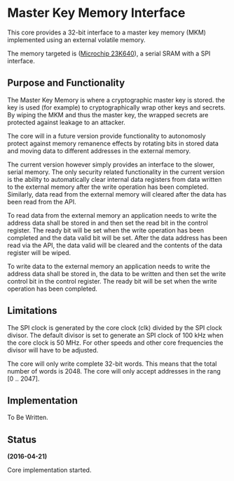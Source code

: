 # Master Key Memory Interface #
This core provides a 32-bit interface to a master key memory (MKM)
implemented using an external volatile memory.

The memory targeted is
([Microchip 23K640](https://www.microchip.com/wwwproducts/en/23K640)), a
serial SRAM with a SPI interface.

## Purpose and Functionality ##
The Master Key Memory is where a cryptographic master key is stored. the
key is used (for example) to cryptographically wrap other keys and
secrets. By wiping the MKM and thus the master key, the wrapped secrets
are protected against leakage to an attacker.

The core will in a future version provide functionality to autonomosly
protect against memory remanence effects by rotating bits in stored data
and moving data to different addresses in the external memory.

The current version however simply provides an interface to the slower,
serial memory. The only security related functionality in the current
version is the ability to automatically clear internal data registers
from data written to the external memory after the write operation has
been completed. Similarly, data read from the external memory will
cleared after the data has been read from the API.

To read data from the external memory an application needs to write the
address data shall be stored in and then set the read bit in the control
register. The ready bit will be set when the write operation has been
completed and the data valid bit will be set. After the data address has
been read via the API, the data valid will be cleared and the contents
of the data register will be wiped.

To write data to the external memory an application needs to write the
address data shall be stored in, the data to be written and then set the
write control bit in the control register. The ready bit will be set
when the write operation has been completed.


## Limitations ##
The SPI clock is generated by the core clock (clk) divided by the
SPI clock divisor. The default divisor is set to generate an SPI clock
of 100 kHz when the core clock is 50 MHz. For other speeds and other
core frequencies the divisor will have to be adjusted.

The core will only write complete 32-bit words. This means that the
total number of words is 2048. The core will only accept addresses in
the rang [0 .. 2047].


## Implementation ##

To Be Written.


## Status ##

**(2016-04-21)**

Core implementation started.
